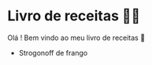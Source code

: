 # Livro de receitas :man_cook:

Olá ! Bem vindo ao meu livro de receitas :call_me_hand:

- Strogonoff de frango

